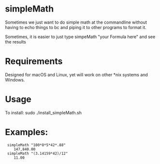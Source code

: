 simpleMath
=====
Sometimes we just want to do simple math at the commandline without having to echo things to bc and piping it to other programs to format it. 

Sometimes, it is easier to just type simpeMath "your Formula here" and see the results

Requirements
=====  

Designed for macOS and Linux, yet will work on other *nix systems and Windows.

Usage
=====  
To install:    sudo ./install_simpleMath.sh

Examples:
=====  
     simpleMath "100*8*5*42*.88" 
        147,840.00
     simpleMath "(3.14159*42)/12"
        11.00
     